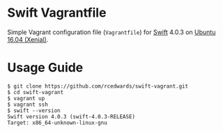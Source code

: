 # Swift Vagrantfile

Simple Vagrant configuration file (`Vagrantfile`) for [Swift](https://swift.org/download/#releases) 4.0.3 on [Ubuntu 16.04 (Xenial)](http://releases.ubuntu.com/16.04/).

# Usage Guide

```
$ git clone https://github.com/rcedwards/swift-vagrant.git
$ cd swift-vagrant
$ vagrant up
$ vagrant ssh
$ swift --version
Swift version 4.0.3 (swift-4.0.3-RELEASE)
Target: x86_64-unknown-linux-gnu
```

